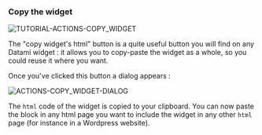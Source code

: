 ### Copy the widget

<div>
  <img
    alt="TUTORIAL-ACTIONS-COPY_WIDGET"
    src="https://raw.githubusercontent.com/multi-coop/vizboard-website-content/main/images/tutorial/commented/tutorial-08.png"
    />
</div>

The <span class="icon"><i class="mdi mdi-code-tags"></i></span> "copy widget's html" button is a quite useful button you will find on any Datami widget : it allows you to copy-paste the widget as a whole, so you could reuse it where you want.

Once you've clicked this button a dialog appears :

<div style="">
  <img
    alt="ACTIONS-COPY_WIDGET-DIALOG"
    src="https://raw.githubusercontent.com/multi-coop/vizboard-website-content/main/images/tutorial/actions-copy_result.png"
    />
</div>
 
The `html` code of the widget is copied to your clipboard. You can now paste the block in any html page you want to include the widget in any other `html` page (for instance in a Wordpress website).
